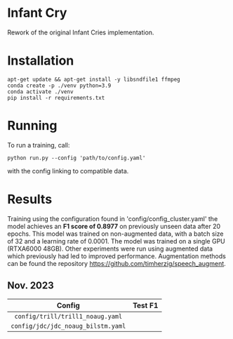 # Infant Cry

Rework of the original Infant Cries implementation.

# Installation

    apt-get update && apt-get install -y libsndfile1 ffmpeg
    conda create -p ./venv python=3.9
    conda activate ./venv
    pip install -r requirements.txt

# Running

To run a training, call:

    python run.py --config 'path/to/config.yaml'

with the config linking to compatible data. 

# Results

Training using the configuration found in 'config/config_cluster.yaml' the model achieves an **F1 score of 0.8977** on previously unseen data after 20 epochs. This model was trained on non-augmented data, with a batch size of 32 and a learning rate of 0.0001. The model was trained on a single GPU (RTXA6000 48GB). Other experiments were run using augmented data which previously had led to improved performance. Augmentation methods can be found the repository https://github.com/timherzig/speech_augment.


## Nov. 2023

|Config|Test F1|
|:---:|:---:|
|`config/trill/trill1_noaug.yaml`||
|`config/jdc/jdc_noaug_bilstm.yaml`||